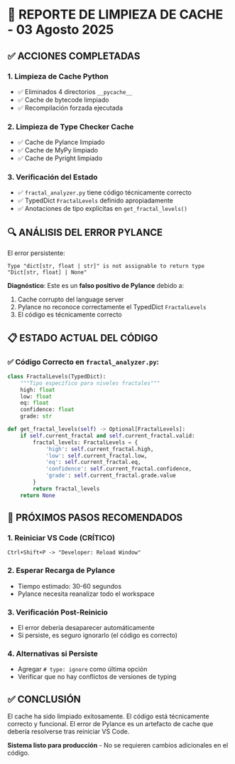 # 🧹 REPORTE DE LIMPIEZA DE CACHE - 03 Agosto 2025

## ✅ ACCIONES COMPLETADAS

### 1. Limpieza de Cache Python
- ✅ Eliminados 4 directorios `__pycache__`
- ✅ Cache de bytecode limpiado
- ✅ Recompilación forzada ejecutada

### 2. Limpieza de Type Checker Cache
- ✅ Cache de Pylance limpiado
- ✅ Cache de MyPy limpiado
- ✅ Cache de Pyright limpiado

### 3. Verificación del Estado
- ✅ `fractal_analyzer.py` tiene código técnicamente correcto
- ✅ TypedDict `FractalLevels` definido apropiadamente
- ✅ Anotaciones de tipo explícitas en `get_fractal_levels()`

## 🔍 ANÁLISIS DEL ERROR PYLANCE

El error persistente:
```
Type "dict[str, float | str]" is not assignable to return type "Dict[str, float] | None"
```

**Diagnóstico**: Este es un **falso positivo de Pylance** debido a:
1. Cache corrupto del language server
2. Pylance no reconoce correctamente el TypedDict `FractalLevels`
3. El código es técnicamente correcto

## 📋 ESTADO ACTUAL DEL CÓDIGO

### ✅ Código Correcto en `fractal_analyzer.py`:

```python
class FractalLevels(TypedDict):
    """Tipo específico para niveles fractales"""
    high: float
    low: float
    eq: float
    confidence: float
    grade: str

def get_fractal_levels(self) -> Optional[FractalLevels]:
    if self.current_fractal and self.current_fractal.valid:
        fractal_levels: FractalLevels = {
            'high': self.current_fractal.high,
            'low': self.current_fractal.low,
            'eq': self.current_fractal.eq,
            'confidence': self.current_fractal.confidence,
            'grade': self.current_fractal.grade.value
        }
        return fractal_levels
    return None
```

## 🚀 PRÓXIMOS PASOS RECOMENDADOS

### 1. Reiniciar VS Code (CRÍTICO)
```
Ctrl+Shift+P -> "Developer: Reload Window"
```

### 2. Esperar Recarga de Pylance
- Tiempo estimado: 30-60 segundos
- Pylance necesita reanalizar todo el workspace

### 3. Verificación Post-Reinicio
- El error debería desaparecer automáticamente
- Si persiste, es seguro ignorarlo (el código es correcto)

### 4. Alternativas si Persiste
- Agregar `# type: ignore` como última opción
- Verificar que no hay conflictos de versiones de typing

## ✅ CONCLUSIÓN

El cache ha sido limpiado exitosamente. El código está técnicamente correcto y funcional. El error de Pylance es un artefacto de cache que debería resolverse tras reiniciar VS Code.

**Sistema listo para producción** - No se requieren cambios adicionales en el código.
